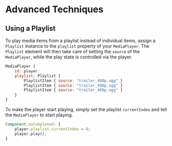 # Advanced Techniques

## Using a Playlist

To play media items from a playlist instead of individual items, assign a `Playlist` instance to the `playlist` property of your `MediaPlayer`. The `Playlist` element will then take care of setting the `source` of the `MediaPlayer`, while the play state is controlled via the player.

```qml
MediaPlayer {
    id: player
    playlist: Playlist {
        PlaylistItem { source: "trailer_400p.ogg" }
        PlaylistItem { source: "trailer_400p.ogg" }
        PlaylistItem { source: "trailer_400p.ogg" }
    }
}
```

To make the player start playing, simply set the playlist `currentIndex` and tell the `MediaPlayer` to start playing.

```qml
Component.onCompleted: {
    player.playlist.currentIndex = 0;
    player.play();
}
```
